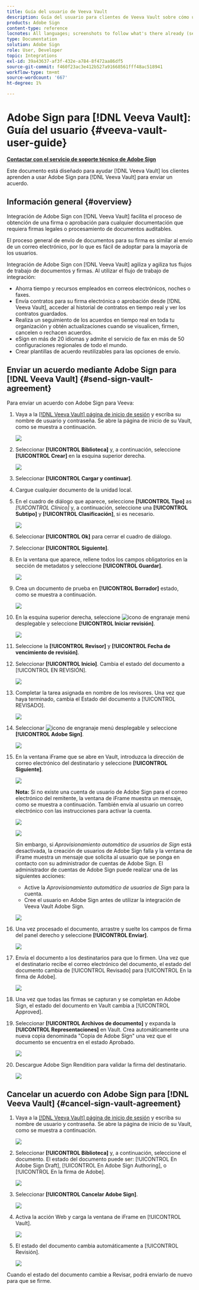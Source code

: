 ```yaml
---
title: Guía del usuario de Veeva Vault
description: Guía del usuario para clientes de Veeva Vault sobre cómo utilizar la integración de Adobe Sign con Veeva
products: Adobe Sign
content-type: reference
locnotes: All languages; screenshots to follow what's there already (seems there is a mix within a given language version of the article)
type: Documentation
solution: Adobe Sign
role: User, Developer
topic: Integrations
exl-id: 39a43637-af3f-432e-a784-8f472aa86df5
source-git-commit: f460f23ac3e412b527a91668561fff48ac518941
workflow-type: tm+mt
source-wordcount: '667'
ht-degree: 1%

---
```


# Adobe Sign para [!DNL Veeva Vault]: Guía del usuario {#veeva-vault-user-guide}

[**Contactar con el servicio de soporte técnico de Adobe Sign**](https://adobe.com/go/adobesign-support-center_es)

Este documento está diseñado para ayudar [!DNL Veeva Vault] los clientes aprenden a usar Adobe Sign para [!DNL Veeva Vault] para enviar un acuerdo.

## Información general {#overview}

Integración de Adobe Sign con [!DNL Veeva Vault] facilita el proceso de obtención de una firma o aprobación para cualquier documentación que requiera firmas legales o procesamiento de documentos auditables.

El proceso general de envío de documentos para su firma es similar al envío de un correo electrónico, por lo que es fácil de adoptar para la mayoría de los usuarios.

Integración de Adobe Sign con [!DNL Veeva Vault] agiliza y agiliza tus flujos de trabajo de documentos y firmas. Al utilizar el flujo de trabajo de integración:

* Ahorra tiempo y recursos empleados en correos electrónicos, noches o faxes.
* Envía contratos para su firma electrónica o aprobación desde [!DNL Veeva Vault], acceder al historial de contratos en tiempo real y ver los contratos guardados.
* Realiza un seguimiento de los acuerdos en tiempo real en toda tu organización y obtén actualizaciones cuando se visualicen, firmen, cancelen o rechacen acuerdos.
* eSign en más de 20 idiomas y admite el servicio de fax en más de 50 configuraciones regionales de todo el mundo.
* Crear plantillas de acuerdo reutilizables para las opciones de envío.

## Enviar un acuerdo mediante Adobe Sign para [!DNL Veeva Vault] {#send-sign-vault-agreement}

Para enviar un acuerdo con Adobe Sign para Veeva:

1. Vaya a la [[!DNL Veeva Vault] página de inicio de sesión](https://login.veevavault.com/) y escriba su nombre de usuario y contraseña. Se abre la página de inicio de su Vault, como se muestra a continuación.

   ![](images/vault-home.png)

1. Seleccionar **[!UICONTROL Biblioteca]** y, a continuación, seleccione **[!UICONTROL Crear]** en la esquina superior derecha.

   ![](images/create-library.png)

1. Seleccionar **[!UICONTROL Cargar y continuar]**.

1. Cargue cualquier documento de la unidad local.

1. En el cuadro de diálogo que aparece, seleccione **[!UICONTROL Tipo]** as *[!UICONTROL Clínico]* y, a continuación, seleccione una **[!UICONTROL Subtipo]** y **[!UICONTROL Clasificación]**, si es necesario.

   ![](images/choose-document-type.png)

1. Seleccionar **[!UICONTROL Ok]** para cerrar el cuadro de diálogo.

1. Seleccionar **[!UICONTROL Siguiente]**.

1. En la ventana que aparece, rellene todos los campos obligatorios en la sección de metadatos y seleccione **[!UICONTROL Guardar]**.

   ![](images/metadata-details.png)

1. Crea un documento de prueba en **[!UICONTROL Borrador]** estado, como se muestra a continuación.

   ![](images/document-draft.png)

1. En la esquina superior derecha, seleccione ![icono de engranaje](images/icon-gear.png) menú desplegable y seleccione **[!UICONTROL Iniciar revisión]**.

   ![](images/start-review.png)

1. Seleccione la **[!UICONTROL Revisor]** y **[!UICONTROL Fecha de vencimiento de revisión]**.

1. Seleccionar **[!UICONTROL Inicio]**. Cambia el estado del documento a [!UICONTROL EN REVISIÓN].

   ![](images/in-review.png)

1. Completar la tarea asignada en nombre de los revisores. Una vez que haya terminado, cambia el Estado del documento a [!UICONTROL REVISADO].

   ![](images/reviewed-status.png)

1. Seleccionar ![icono de engranaje](images/icon-gear.png) menú desplegable y seleccione **[!UICONTROL Adobe Sign]**.

   ![](images/select-adobe-sign.png)

1. En la ventana iFrame que se abre en Vault, introduzca la dirección de correo electrónico del destinatario y seleccione **[!UICONTROL Siguiente]**.

   ![](images/iframe.png)

   **Nota:** Si no existe una cuenta de usuario de Adobe Sign para el correo electrónico del remitente, la ventana de iFrame muestra un mensaje, como se muestra a continuación. También envía al usuario un correo electrónico con las instrucciones para activar la cuenta.

   ![](images/iFrame-registration-message.png)

   ![](images/iFrame-confirm-email.png)

   Sin embargo, si *Aprovisionamiento automático de usuarios de Sign* está desactivada, la creación de usuarios de Adobe Sign falla y la ventana de iFrame muestra un mensaje que solicita al usuario que se ponga en contacto con su administrador de cuentas de Adobe Sign. El administrador de cuentas de Adobe Sign puede realizar una de las siguientes acciones:

   * Active la *Aprovisionamiento automático de usuarios de Sign* para la cuenta.
   * Cree el usuario en Adobe Sign antes de utilizar la integración de Veeva Vault Adobe Sign.

   ![](images/iFrame-contact-administrator.png)

1. Una vez procesado el documento, arrastre y suelte los campos de firma del panel derecho y seleccione **[!UICONTROL Enviar]**.

   ![](images/add-signature-fields.png)

1. Envía el documento a los destinatarios para que lo firmen. Una vez que el destinatario recibe el correo electrónico del documento, el estado del documento cambia de [!UICONTROL Revisado] para [!UICONTROL En la firma de Adobe].

   ![](images/in-adobe-signing.png)

1. Una vez que todas las firmas se capturan y se completan en Adobe Sign, el estado del documento en Vault cambia a [!UICONTROL Approved].

1. Seleccionar **[!UICONTROL Archivos de documento]** y expanda la **[!UICONTROL Representaciones]** en Vault. Crea automáticamente una nueva copia denominada &quot;Copia de Adobe Sign&quot; una vez que el documento se encuentra en el estado Aprobado.

   ![](images/document-files.png)

1. Descargue Adobe Sign Rendition para validar la firma del destinatario.

   ![](images/verify-signature.png)

## Cancelar un acuerdo con Adobe Sign para [!DNL Veeva Vault] {#cancel-sign-vault-agreement}

1. Vaya a la [[!DNL Veeva Vault] página de inicio de sesión](https://login.veevavault.com/) y escriba su nombre de usuario y contraseña. Se abre la página de inicio de su Vault, como se muestra a continuación.

   ![](images/vault-home.png)

1. Seleccionar **[!UICONTROL Biblioteca]** y, a continuación, seleccione el documento. El estado del documento puede ser: [!UICONTROL En Adobe Sign Draft], [!UICONTROL En Adobe Sign Authoring], o [!UICONTROL En la firma de Adobe].

   ![](images/document-adobe-sign-authoring.png)

1. Seleccionar **[!UICONTROL Cancelar Adobe Sign]**.

   ![](images/cancel-document.png)

1. Activa la acción Web y carga la ventana de iFrame en [!UICONTROL Vault].

   ![](images/cancelled-document.png)

1. El estado del documento cambia automáticamente a [!UICONTROL Revisión].

   ![](images/cancel-reviewed.png)

Cuando el estado del documento cambie a Revisar, podrá enviarlo de nuevo para que se firme.
